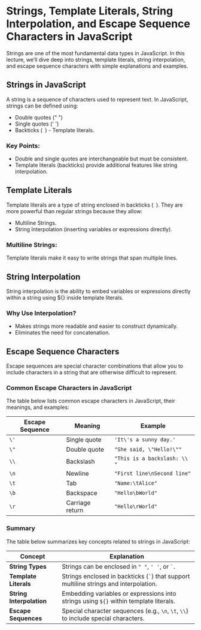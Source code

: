 # Strings, Template Literals, String Interpolation, and Escape Sequence Characters in JavaScript

Strings are one of the most fundamental data types in JavaScript. In this lecture, we’ll dive deep into strings, template literals, string interpolation, and escape sequence characters with simple explanations and examples.

## Strings in JavaScript

A string is a sequence of characters used to represent text. In JavaScript, strings can be defined using:

- Double quotes (" ")
- Single quotes (' ')
- Backticks (` `) - Template literals.

### Key Points:

- Double and single quotes are interchangeable but must be consistent.
- Template literals (backticks) provide additional features like string interpolation.

## Template Literals

Template literals are a type of string enclosed in backticks (` `). They are more powerful than regular strings because they allow:

- Multiline Strings.
- String Interpolation (inserting variables or expressions directly).
  
### Multiline Strings:

Template literals make it easy to write strings that span multiple lines.

##  String Interpolation

String interpolation is the ability to embed variables or expressions directly within a string using ${} inside template literals.

### Why Use Interpolation?

- Makes strings more readable and easier to construct dynamically.
- Eliminates the need for concatenation.

## Escape Sequence Characters

Escape sequences are special character combinations that allow you to include characters in a string that are otherwise difficult to represent.

### Common Escape Characters in JavaScript

The table below lists common escape characters in JavaScript, their meanings, and examples:

| **Escape Sequence** | **Meaning**       | **Example**                      |
|----------------------|-------------------|-----------------------------------|
| `\'`                | Single quote      | `'It\'s a sunny day.'`           |
| `\"`                | Double quote      | `"She said, \"Hello!\""`         |
| `\\`                | Backslash         | `"This is a backslash: \\ "`     |
| `\n`                | Newline           | `"First line\nSecond line"`      |
| `\t`                | Tab               | `"Name:\tAlice"`                 |
| `\b`                | Backspace         | `"Hello\bWorld"`                 |
| `\r`                | Carriage return   | `"Hello\rWorld"`                 |


### Summary

The table below summarizes key concepts related to strings in JavaScript:

| **Concept**            | **Explanation**                                                                 |
|-------------------------|---------------------------------------------------------------------------------|
| **String Types**        | Strings can be enclosed in `" "`, `' '`, or `` ` ``.                          |
| **Template Literals**   | Strings enclosed in backticks (`` ` ``) that support multiline strings and interpolation. |
| **String Interpolation**| Embedding variables or expressions into strings using `${}` within template literals. |
| **Escape Sequences**    | Special character sequences (e.g., `\n`, `\t`, `\\`) to include special characters. |
